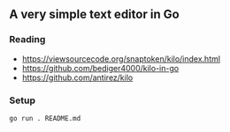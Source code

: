 ## A very simple text editor in Go


### Reading

- https://viewsourcecode.org/snaptoken/kilo/index.html
- https://github.com/bediger4000/kilo-in-go
- https://github.com/antirez/kilo

### Setup

```bash
go run . README.md
```

